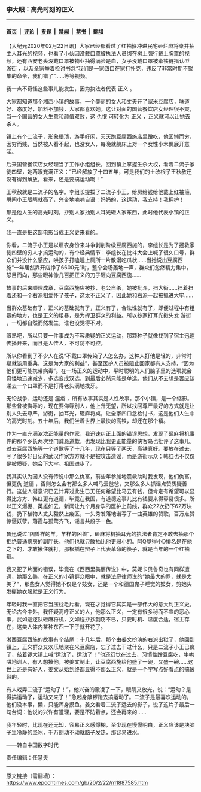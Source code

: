 ### 李大眼：高光时刻的正义

---

#### [首页](../../../..?n11887585) &nbsp;|&nbsp; [评论](../../../../../epoch-comment?n11887585) &nbsp;|&nbsp; [专题](../../../../../epoch-special?n11887585) &nbsp;|&nbsp; [禁闻](../../../../../epoch-news?n11887585) &nbsp;|&nbsp; [禁书](../../../../../books?n11887585) &nbsp;|&nbsp; [翻墙](https://github.com/gfw-breaker/nogfw/blob/master/README.md?n11887585)


<div class="post_content" id="artbody" itemprop="articleBody">
 <!-- article content begin -->
 <p>
  【大纪元2020年02月22日讯】大家已经都看过了红袖箍冲进民宅砸烂麻将桌并抽主人耳光的视频，也看了小伙因没戴口罩被执法人员绑在树上强行戴上胸罩的视频，还有西安老头没戴口罩被物业抽得满脸是血，女子没戴口罩被牵铁链指认型
  <ok href="https://www.epochtimes.com/gb/tag/%E6%B8%B8%E8%A1%97.html">
   游街
  </ok>
  ，以及全家举着检讨书念“我们是一家四口在家打扑克，违反了非常时期不聚集的命令，我们错了”……等等视频。
 </p>
 <p>
  我一点不奇怪这些事儿能发生，因为执法者代表
  <ok href="https://www.epochtimes.com/gb/tag/%E6%AD%A3%E4%B9%89.html">
   正义
  </ok>
  。
 </p>
 <p>
  大家都知道那个湘西小镇的故事，一个美丽的女人和丈夫开了家米豆腐店，味道好、态度好，加料不加钱，大家都喜欢她。这让对面的国营餐饮店女经理很不爽，当一个国营的女人生意和颜值双败，这
  <ok href="https://www.epochtimes.com/gb/tag/%E4%BB%87%E6%81%A8.html">
   仇恨
  </ok>
  可转化为
  <ok href="https://www.epochtimes.com/gb/tag/%E6%AD%A3%E4%B9%89.html">
   正义
  </ok>
  ，正义就可以让她去杀人。
 </p>
 <p>
  镇上有个二流子，形象猥琐，游手好闲，天天跑豆腐西施店里蹭吃，他因懒而穷，因穷而贱，当然被人看不起，也没女人，每晚就躺床上对一个女性小木偶展开意淫。
 </p>
 <p>
  后来国营餐饮店女经理当了工作小组组长，回到镇上掌握生杀大权，看着二流子家徒四壁，她两眼充满正义：“已经解放了十四五年，可是我们的土改根子王秋赦还没有得到解放，看来，还是要搞运动啊！”
 </p>
 <p>
  王秋赦就是二流子的名字。李组长提拔了二流子小王，给房给钱给他戴上红袖箍，瞬间小王眼睛就亮了，兴奋地喃喃自语：妈妈的，这运动，我支持！我拥护！
 </p>
 <p>
  那是他人生的高光时刻，抄别人家抽别人耳光砸人家东西，此时他代表小镇的正义。
 </p>
 <p>
  我一直是把这部电影当成正义史来看的。
 </p>
 <p>
  你看，二流子小王是以雇农身份来斗争剥削阶级豆腐西施的，李组长是为了拯救家徒四壁的穷人才搞运动的，有个经典情节：李组长在批斗大会上喊了很久口号，群众们并没什么感应，哄孩子打嗑睡上厕所一片散漫吃瓜状……当她说出豆腐西施“一年居然靠开店挣了6600元”时，整个会场轰地一声，群众们忽然精力集中，怒目而向，那些眼神像几百把正义的刀子砸向豆腐西施……
 </p>
 <p>
  故事的后来顺理成章，豆腐西施店被抄，老公自杀，她被批斗，扫大街……扫着扫着还和一个右派相爱怀了孩子，这太不正义了，因此她和右派一起被抓进大牢……
 </p>
 <p>
  当群众基础有了，正义的基础就有了，正义有了，合法性就有了，即便过程中有粗暴的地方，也是正义的粗暴，是为捍卫群众的利益。所以抄家打耳光揪头发
  <ok href="https://www.epochtimes.com/gb/tag/%E6%B8%B8%E8%A1%97.html">
   游街
  </ok>
  ，一切都自然而然发生，谁也没觉得不对。
 </p>
 <p>
  眼熟吧，所以只要一件事成为不容质疑的正义运动，那颗种子就像找到了宿主迅速传播开来，而且是人传人，不可防不可控。
 </p>
 <p>
  所以你看到了不少人在说“不戴口罩传染了人怎么办，这种人打他是轻的，非常时期就该用重典，这是为大家的利益”，甚至医护人员被阻止回家都有人支持，“因为他们更可能携带病毒”。在一场正义的运动中，平时聪明的人们脑子里的选项就会奇怪地迅速减少，多选变成双选，到最后必然只能是单选。他们从不去想是否应该递去一个口罩而不是打得老头满地找牙。
 </p>
 <p>
  无论战争、运动还是
  <ok href="https://www.epochtimes.com/gb/tag/%E7%98%9F%E7%96%AB.html">
   瘟疫
  </ok>
  ，所有故事其实是人性故事。那个小镇，是一个缩影。那些曾被侮辱的，现在要侮辱别人，他上升无望，所以找回尊严最好的方式就是让别人失去尊严，游街，抽耳光，砸麻将桌，让全家四口念检讨书，这是他们人生中的高光时刻。五十年后，我们坐着世界上最快的高铁，却还在那个镇。
 </p>
 <p>
  作为一直充满浓浓正能量的作家，我迅速纠正上面的错误思想，发现了砸麻将机事件的那个乡长两次登门诚恳道歉，也发现比我更正能量的侠客岛也批评了这事儿。过去豆腐西施等一个道歉等了十几年，现在只等了两天，高铁真好。要放在过去，写了很多好日记的武汉作家方方就不是被攻击造谣，而是游街示众；韩红也不仅仅是被质疑，她会下大牢。祖国进步了。
 </p>
 <p>
  我其实认为国人没有传说中那么仇富，前些年参加地震救助时我发现，他们仇富，但更仇
  <ok href="https://www.epochtimes.com/gb/tag/%E9%81%93%E5%BE%B7.html">
   道德
  </ok>
  ，否则怎么会有那么多人喊马云爸爸，又那么多人抓谣点赞质疑善行。这些人潜意识已云计算过此生已无任何希望比马云有钱，但肯定有希望可以显得比方方、韩红更有道德，毕竟在我国，有道德这事儿比有钱要来得容易很多。所以正义爆棚、英雄如云，新闻让九个月身孕的医护上前线，群众22次扔下62万块钱，扔下植物人丈夫毅然上疫区，一头秀发落地谱写了一曲英雄的赞歌，百万点赞惊慑妖孽。落霞与孤鹜齐飞，谣言共段子一色。
 </p>
 <p>
  鲁迅说过“凶兽样的羊，羊样的凶兽”，砸麻将机抽耳光的执法者肯定不敢去抽那个拒绝普通病房的副厅长，他们也就只敢抽比他更弱小的。阿Q觉得小D排名是在他之下的，才敢揪住就打，那根插在辫子上代表革命的筷子，就是当年的一个红袖箍。
 </p>
 <p>
  我又犯了片面的错误，毕竟在《西西里美丽传说》中，莫妮卡贝鲁奇也有同样遭遇，她那么美，在正义的小镇群众眼中，就是法庭律师说的“她最大的罪，就是太美了”，那些女人觉得她不仅是个妓女，还是一个和德国鬼子睡觉的妓女，剪她头发撕她衣服就是正义行为。
 </p>
 <p>
  年轻时我一直把它当压枕毛片看，现在才觉得它其实是一部伟大的意大利正义史。无论古今中外，我怀疑高呼正义的人，他那么正义，一定有很多秘而不宣的恶心事，武如巡逻队砸麻将机，文如程抄抄剽窃不已，只要时机、温度合适，宿主存在，这类人体内某种东西一下子就开花了。
 </p>
 <p>
  湘西豆腐西施的故事有个结尾：十几年后，那个由姜文扮演的右派出狱了，他回到镇上，正义群众又欢乐地聚在米豆腐店，忘了过去干过什么，只是二流子小王已疯了，敲着锣大镇上喊“运动了，运动了！”他还幻觉在过去，习惯性蹭豆腐吃，牛哄哄地训人，有人想揍他，被姜文制止，让豆腐西施给他盛了一碗，又盛一碗……这世上还是有好人，姜文从始到终都显得不那么正义，就是一个字写点好看点的搞破鞋的。
 </p>
 <p>
  有人戏弄二流子“运动了！”，他兴奋的激凌了一下，眼睛又放光，说：“运动？是得搞运动了，运动又来了！”急起身敲锣跑去搞运动了。二流子是最喜欢运动的，他们没本事，懒，只能浑身摸鱼。姜文看着二流子远去的影子，说了这片子最后一句台词：他说的兴许有道理，要是不防着点，还会再来的……
 </p>
 <p>
  我年轻时，比现在还无知，容易正义感爆棚，至少现在慢慢明白，正义应该是块脑子里冷静的坚冰，千万别动不动就脑子发热，那容易进水。
 </p>
 <p>
  ——转自中国数字时代
 </p>
 <p>
 </p>
 <p>
  责任编辑：任慧夫
 </p>
 <p>
 </p>
 <!-- article content end -->
 <div id="below_article_ad">
 </div>
</div>


---

原文链接（需翻墙）：https://www.epochtimes.com/gb/20/2/22/n11887585.htm